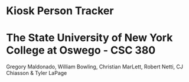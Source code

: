 # Kiosk Person Tracker

# The State University of New York College at Oswego - CSC 380
 Gregory Maldonado, William Bowling, Christian MarLett, Robert Netti, CJ Chiasson & Tyler LaPage
